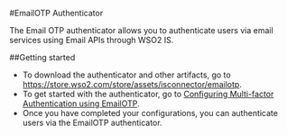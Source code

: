 #EmailOTP Authenticator
 
The Email OTP authenticator allows you to authenticate users via email services using Email APIs through WSO2 IS. 
 
 ##Getting started
 - To download the authenticator and other artifacts, go to https://store.wso2.com/store/assets/isconnector/emailotp.
 - To get started with the authenticator, go to [Configuring Multi-factor Authentication using EmailOTP](config.md).
 - Once you have completed your configurations, you can authenticate users via the EmailOTP authenticator.
 
